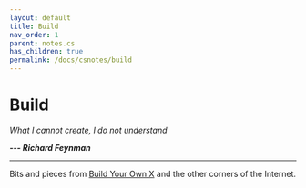 ```yaml
---
layout: default
title: Build
nav_order: 1
parent: notes.cs
has_children: true
permalink: /docs/csnotes/build
---
```


# Build


*What I cannot create, I do not understand*

__*--- Richard Feynman*__

---

Bits and pieces from [Build Your Own X](https://github.com/danistefanovic/build-your-own-x) and the other corners of the Internet.
